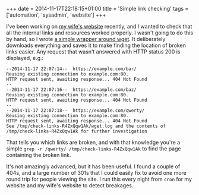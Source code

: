 +++
date = 2014-11-17T22:18:15+01:00
title = 'Simple link checking'
tags = ['automation', 'sysadmin', 'website']
+++

I've been working on [my wife's website](https://www.arianetobin.ie/) recently,
and I wanted to check that all the internal links and resources worked properly.
I wasn't going to do this by hand, so I wrote [a simple wrapper around
wget](https://github.com/tobinjt/bin/blob/master/check-links). It deliberately
downloads everything and saves it to make finding the location of broken links
easier. Any request that wasn't answered with HTTP status 200 is displayed,
e.g.:

```
--2014-11-17 22:07:14--  https://example.com/bar/
Reusing existing connection to example.com:80.
HTTP request sent, awaiting response... 404 Not Found
--
--2014-11-17 22:07:16--  https://example.com/baz/
Reusing existing connection to example.com:80.
HTTP request sent, awaiting response... 404 Not Found
--
--2014-11-17 22:07:18--  https://example.com/qwerty/
Reusing existing connection to example.com:80.
HTTP request sent, awaiting response... 404 Not Found
See /tmp/check-links-R4ZxQqw1Ak/wget.log and the contents of /tmp/check-links-R4ZxQqw1Ak for further investigation
```

That tells you which links are broken, and with that knowledge you're a simple
`grep -r /qwerty/ /tmp/check-links-R4ZxQqw1Ak` to find the page containing the
broken link.

It's not amazingly advanced, but it has been useful. I found a couple of 404s,
and a large number of 301s that I could easily fix to avoid one more round trip
for people viewing the site. I run this every night from `cron` for my website
and my wife's website to detect breakages.
